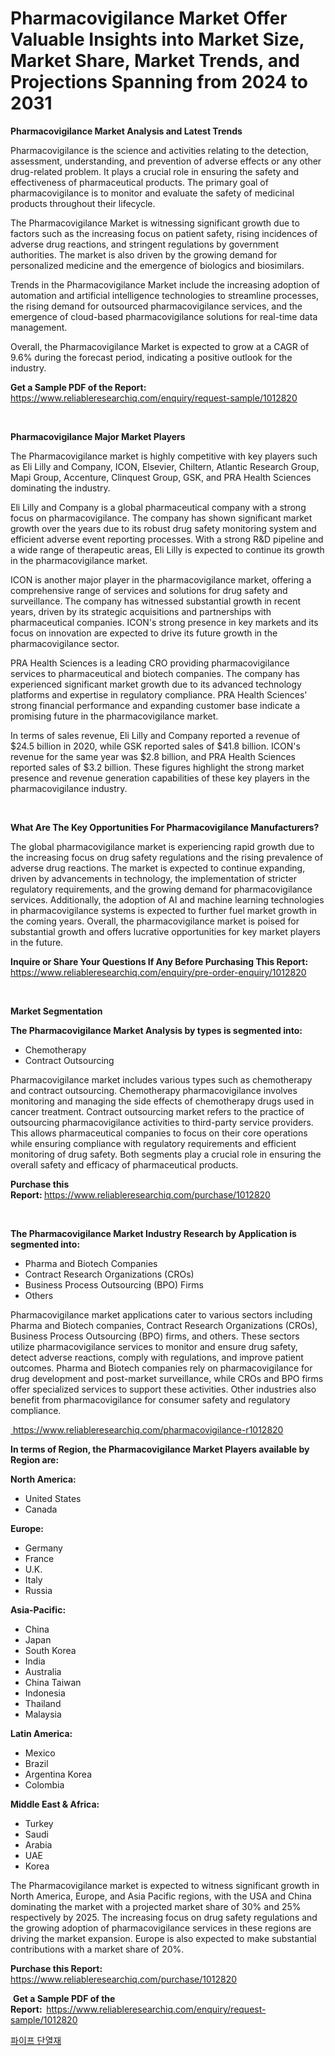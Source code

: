 <p><h1>Pharmacovigilance Market Offer Valuable Insights into Market Size, Market Share, Market Trends, and Projections Spanning from 2024 to 2031</h1></p><p><strong>Pharmacovigilance Market Analysis and Latest Trends</strong></p>
<p><p>Pharmacovigilance is the science and activities relating to the detection, assessment, understanding, and prevention of adverse effects or any other drug-related problem. It plays a crucial role in ensuring the safety and effectiveness of pharmaceutical products. The primary goal of pharmacovigilance is to monitor and evaluate the safety of medicinal products throughout their lifecycle.</p><p>The Pharmacovigilance Market is witnessing significant growth due to factors such as the increasing focus on patient safety, rising incidences of adverse drug reactions, and stringent regulations by government authorities. The market is also driven by the growing demand for personalized medicine and the emergence of biologics and biosimilars.</p><p>Trends in the Pharmacovigilance Market include the increasing adoption of automation and artificial intelligence technologies to streamline processes, the rising demand for outsourced pharmacovigilance services, and the emergence of cloud-based pharmacovigilance solutions for real-time data management.</p><p>Overall, the Pharmacovigilance Market is expected to grow at a CAGR of 9.6% during the forecast period, indicating a positive outlook for the industry.</p></p>
<p><strong>Get a Sample PDF of the Report:&nbsp;</strong> <a href="https://www.reliableresearchiq.com/enquiry/request-sample/1012820">https://www.reliableresearchiq.com/enquiry/request-sample/1012820</a></p>
<p>&nbsp;</p>
<p><strong>Pharmacovigilance Major Market Players</strong></p>
<p><p>The Pharmacovigilance market is highly competitive with key players such as Eli Lilly and Company, ICON, Elsevier, Chiltern, Atlantic Research Group, Mapi Group, Accenture, Clinquest Group, GSK, and PRA Health Sciences dominating the industry. </p><p>Eli Lilly and Company is a global pharmaceutical company with a strong focus on pharmacovigilance. The company has shown significant market growth over the years due to its robust drug safety monitoring system and efficient adverse event reporting processes. With a strong R&D pipeline and a wide range of therapeutic areas, Eli Lilly is expected to continue its growth in the pharmacovigilance market.</p><p>ICON is another major player in the pharmacovigilance market, offering a comprehensive range of services and solutions for drug safety and surveillance. The company has witnessed substantial growth in recent years, driven by its strategic acquisitions and partnerships with pharmaceutical companies. ICON's strong presence in key markets and its focus on innovation are expected to drive its future growth in the pharmacovigilance sector.</p><p>PRA Health Sciences is a leading CRO providing pharmacovigilance services to pharmaceutical and biotech companies. The company has experienced significant market growth due to its advanced technology platforms and expertise in regulatory compliance. PRA Health Sciences' strong financial performance and expanding customer base indicate a promising future in the pharmacovigilance market.</p><p>In terms of sales revenue, Eli Lilly and Company reported a revenue of $24.5 billion in 2020, while GSK reported sales of $41.8 billion. ICON's revenue for the same year was $2.8 billion, and PRA Health Sciences reported sales of $3.2 billion. These figures highlight the strong market presence and revenue generation capabilities of these key players in the pharmacovigilance industry.</p></p>
<p>&nbsp;</p>
<p><strong>What Are The Key Opportunities For Pharmacovigilance Manufacturers?</strong></p>
<p><p>The global pharmacovigilance market is experiencing rapid growth due to the increasing focus on drug safety regulations and the rising prevalence of adverse drug reactions. The market is expected to continue expanding, driven by advancements in technology, the implementation of stricter regulatory requirements, and the growing demand for pharmacovigilance services. Additionally, the adoption of AI and machine learning technologies in pharmacovigilance systems is expected to further fuel market growth in the coming years. Overall, the pharmacovigilance market is poised for substantial growth and offers lucrative opportunities for key market players in the future.</p></p>
<p><strong>Inquire or Share Your Questions If Any Before Purchasing This Report:</strong> <a href="https://www.reliableresearchiq.com/enquiry/pre-order-enquiry/1012820">https://www.reliableresearchiq.com/enquiry/pre-order-enquiry/1012820</a></p>
<p>&nbsp;</p>
<p><strong>Market Segmentation</strong></p>
<p><strong>The Pharmacovigilance Market Analysis by types is segmented into:</strong></p>
<p><ul><li>Chemotherapy</li><li>Contract Outsourcing</li></ul></p>
<p><p>Pharmacovigilance market includes various types such as chemotherapy and contract outsourcing. Chemotherapy pharmacovigilance involves monitoring and managing the side effects of chemotherapy drugs used in cancer treatment. Contract outsourcing market refers to the practice of outsourcing pharmacovigilance activities to third-party service providers. This allows pharmaceutical companies to focus on their core operations while ensuring compliance with regulatory requirements and efficient monitoring of drug safety. Both segments play a crucial role in ensuring the overall safety and efficacy of pharmaceutical products.</p></p>
<p><strong>Purchase this Report:&nbsp;</strong><a href="https://www.reliableresearchiq.com/purchase/1012820">https://www.reliableresearchiq.com/purchase/1012820</a></p>
<p>&nbsp;</p>
<p><strong>The Pharmacovigilance Market Industry Research by Application is segmented into:</strong></p>
<p><ul><li>Pharma and Biotech Companies</li><li>Contract Research Organizations (CROs)</li><li>Business Process Outsourcing (BPO) Firms</li><li>Others</li></ul></p>
<p><p>Pharmacovigilance market applications cater to various sectors including Pharma and Biotech companies, Contract Research Organizations (CROs), Business Process Outsourcing (BPO) firms, and others. These sectors utilize pharmacovigilance services to monitor and ensure drug safety, detect adverse reactions, comply with regulations, and improve patient outcomes. Pharma and Biotech companies rely on pharmacovigilance for drug development and post-market surveillance, while CROs and BPO firms offer specialized services to support these activities. Other industries also benefit from pharmacovigilance for consumer safety and regulatory compliance.</p></p>
<p><a href="https://www.reliableresearchiq.com/pharmacovigilance-r1012820">&nbsp;https://www.reliableresearchiq.com/pharmacovigilance-r1012820</a></p>
<p><strong>In terms of Region, the Pharmacovigilance Market Players available by Region are:</strong></p>
<p>
    <p> <strong> North America: </strong>
        <ul>
            <li>United States</li>
            <li>Canada</li>
        </ul>
        </p> 
    <p> <strong> Europe: </strong>
        <ul>
            <li>Germany</li>
            <li>France</li>
            <li>U.K.</li>
            <li>Italy</li>
            <li>Russia</li>
        </ul>
        </p> 
    <p> <strong> Asia-Pacific: </strong>
        <ul>
            <li>China</li>
            <li>Japan</li>
            <li>South Korea</li>
            <li>India</li>
            <li>Australia</li>
            <li>China Taiwan</li>
            <li>Indonesia</li>
            <li>Thailand</li>
            <li>Malaysia</li>
        </ul>
        </p> 
    <p> <strong> Latin America: </strong>
        <ul>
            <li>Mexico</li>
            <li>Brazil</li>
            <li>Argentina Korea</li>
            <li>Colombia</li>
        </ul>
        </p> 
    <p> <strong> Middle East & Africa: </strong>
        <ul>
            <li>Turkey</li>
            <li>Saudi</li>
            <li>Arabia</li>
            <li>UAE</li>
            <li>Korea</li>
        </ul>
    </p>
    </p>
<p><p>The Pharmacovigilance market is expected to witness significant growth in North America, Europe, and Asia Pacific regions, with the USA and China dominating the market with a projected market share of 30% and 25% respectively by 2025. The increasing focus on drug safety regulations and the growing adoption of pharmacovigilance services in these regions are driving the market expansion. Europe is also expected to make substantial contributions with a market share of 20%.</p></p>
<p><strong>Purchase this Report: </strong><a href="https://www.reliableresearchiq.com/purchase/1012820">https://www.reliableresearchiq.com/purchase/1012820</a></p>
<p>&nbsp;<strong>Get a Sample PDF of the Report:&nbsp;&nbsp;</strong><a href="https://www.reliableresearchiq.com/enquiry/request-sample/1012820">https://www.reliableresearchiq.com/enquiry/request-sample/1012820</a></p>
<p><strong></strong></p>
<p><p><a href="https://github.com/vss5505pa7z1p/Market-Research-Report-List-3/blob/main/454982178333.md">파이프 단열재</a></p></p>